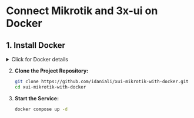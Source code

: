 # Connect Mikrotik and 3x-ui on Docker

## 1. Install Docker

<details>
  <summary>Click for Docker details</summary>

#### Usage

1. **Install Docker:**

   ```sh
   bash <(curl -sSL https://get.docker.com)
   ```

</details>

2. **Clone the Project Repository:**

   ```sh
   git clone https://github.com/idaniali/xui-mikrotik-with-docker.git
   cd xui-mikrotik-with-docker
   ```

3. **Start the Service:**

   ```sh
   docker compose up -d
   ```

